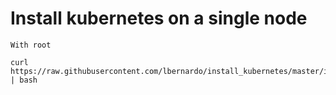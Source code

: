 # Install kubernetes on a single node

`With root`
```console
curl https://raw.githubusercontent.com/lbernardo/install_kubernetes/master/install.sh | bash
```
